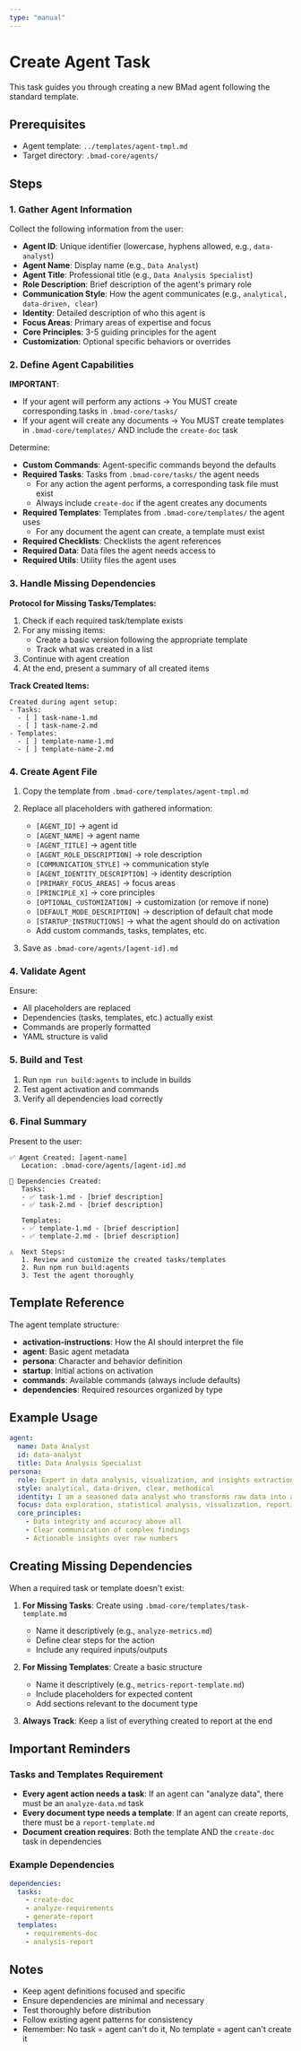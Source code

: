 ```yaml
---
type: "manual"
---
```


# Create Agent Task

This task guides you through creating a new BMad agent following the standard template.

## Prerequisites

- Agent template: `../templates/agent-tmpl.md`
- Target directory: `.bmad-core/agents/`

## Steps

### 1. Gather Agent Information

Collect the following information from the user:

- **Agent ID**: Unique identifier (lowercase, hyphens allowed, e.g., `data-analyst`)
- **Agent Name**: Display name (e.g., `Data Analyst`)
- **Agent Title**: Professional title (e.g., `Data Analysis Specialist`)
- **Role Description**: Brief description of the agent's primary role
- **Communication Style**: How the agent communicates (e.g., `analytical, data-driven, clear`)
- **Identity**: Detailed description of who this agent is
- **Focus Areas**: Primary areas of expertise and focus
- **Core Principles**: 3-5 guiding principles for the agent
- **Customization**: Optional specific behaviors or overrides

### 2. Define Agent Capabilities

**IMPORTANT**:

- If your agent will perform any actions → You MUST create corresponding tasks in `.bmad-core/tasks/`
- If your agent will create any documents → You MUST create templates in `.bmad-core/templates/` AND include the `create-doc` task

Determine:

- **Custom Commands**: Agent-specific commands beyond the defaults
- **Required Tasks**: Tasks from `.bmad-core/tasks/` the agent needs
  - For any action the agent performs, a corresponding task file must exist
  - Always include `create-doc` if the agent creates any documents
- **Required Templates**: Templates from `.bmad-core/templates/` the agent uses
  - For any document the agent can create, a template must exist
- **Required Checklists**: Checklists the agent references
- **Required Data**: Data files the agent needs access to
- **Required Utils**: Utility files the agent uses

### 3. Handle Missing Dependencies

**Protocol for Missing Tasks/Templates:**

1. Check if each required task/template exists
2. For any missing items:
   - Create a basic version following the appropriate template
   - Track what was created in a list
3. Continue with agent creation
4. At the end, present a summary of all created items

**Track Created Items:**

```text
Created during agent setup:
- Tasks:
  - [ ] task-name-1.md
  - [ ] task-name-2.md
- Templates:
  - [ ] template-name-1.md
  - [ ] template-name-2.md
```

### 4. Create Agent File

1. Copy the template from `.bmad-core/templates/agent-tmpl.md`
2. Replace all placeholders with gathered information:

   - `[AGENT_ID]` → agent id
   - `[AGENT_NAME]` → agent name
   - `[AGENT_TITLE]` → agent title
   - `[AGENT_ROLE_DESCRIPTION]` → role description
   - `[COMMUNICATION_STYLE]` → communication style
   - `[AGENT_IDENTITY_DESCRIPTION]` → identity description
   - `[PRIMARY_FOCUS_AREAS]` → focus areas
   - `[PRINCIPLE_X]` → core principles
   - `[OPTIONAL_CUSTOMIZATION]` → customization (or remove if none)
   - `[DEFAULT_MODE_DESCRIPTION]` → description of default chat mode
   - `[STARTUP_INSTRUCTIONS]` → what the agent should do on activation
   - Add custom commands, tasks, templates, etc.

3. Save as `.bmad-core/agents/[agent-id].md`

### 4. Validate Agent

Ensure:

- All placeholders are replaced
- Dependencies (tasks, templates, etc.) actually exist
- Commands are properly formatted
- YAML structure is valid

### 5. Build and Test

1. Run `npm run build:agents` to include in builds
2. Test agent activation and commands
3. Verify all dependencies load correctly

### 6. Final Summary

Present to the user:

```text
✅ Agent Created: [agent-name]
   Location: .bmad-core/agents/[agent-id].md

📝 Dependencies Created:
   Tasks:
   - ✅ task-1.md - [brief description]
   - ✅ task-2.md - [brief description]

   Templates:
   - ✅ template-1.md - [brief description]
   - ✅ template-2.md - [brief description]

⚠️  Next Steps:
   1. Review and customize the created tasks/templates
   2. Run npm run build:agents
   3. Test the agent thoroughly
```

## Template Reference

The agent template structure:

- **activation-instructions**: How the AI should interpret the file
- **agent**: Basic agent metadata
- **persona**: Character and behavior definition
- **startup**: Initial actions on activation
- **commands**: Available commands (always include defaults)
- **dependencies**: Required resources organized by type

## Example Usage

```yaml
agent:
  name: Data Analyst
  id: data-analyst
  title: Data Analysis Specialist
persona:
  role: Expert in data analysis, visualization, and insights extraction
  style: analytical, data-driven, clear, methodical
  identity: I am a seasoned data analyst who transforms raw data into actionable insights
  focus: data exploration, statistical analysis, visualization, reporting
  core_principles:
    - Data integrity and accuracy above all
    - Clear communication of complex findings
    - Actionable insights over raw numbers
```

## Creating Missing Dependencies

When a required task or template doesn't exist:

1. **For Missing Tasks**: Create using `.bmad-core/templates/task-template.md`

   - Name it descriptively (e.g., `analyze-metrics.md`)
   - Define clear steps for the action
   - Include any required inputs/outputs

2. **For Missing Templates**: Create a basic structure

   - Name it descriptively (e.g., `metrics-report-template.md`)
   - Include placeholders for expected content
   - Add sections relevant to the document type

3. **Always Track**: Keep a list of everything created to report at the end

## Important Reminders

### Tasks and Templates Requirement

- **Every agent action needs a task**: If an agent can "analyze data", there must be an `analyze-data.md` task
- **Every document type needs a template**: If an agent can create reports, there must be a `report-template.md`
- **Document creation requires**: Both the template AND the `create-doc` task in dependencies

### Example Dependencies

```yaml
dependencies:
  tasks:
    - create-doc
    - analyze-requirements
    - generate-report
  templates:
    - requirements-doc
    - analysis-report
```

## Notes

- Keep agent definitions focused and specific
- Ensure dependencies are minimal and necessary
- Test thoroughly before distribution
- Follow existing agent patterns for consistency
- Remember: No task = agent can't do it, No template = agent can't create it
